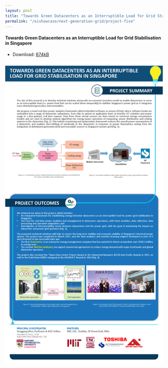 ```yaml
---
layout: post
title: "Towards Green Datacenters as an Interruptible Load for Grid Stabilisation in Singapore"
permalink: "/eishowcase/next-generation-grid/project-five"
---
```

#### Towards Green Datacenters as an Interruptible Load for Grid Stabilisation in Singapore
* Download: [674kB](/files/showcase/next_generation_grid_09.pdf)

![Towards Green Datacenters as An Interruptible Load for Grid Stabilisation in Singapore](/images/showcase/next_generation_grid_09.png)
